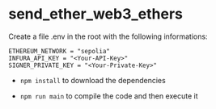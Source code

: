 # send_ether_web3_ethers
Create a file .env in the root with the following informations:

```
ETHEREUM_NETWORK = "sepolia"
INFURA_API_KEY = "<Your-API-Key>"
SIGNER_PRIVATE_KEY = "<Your-Private-Key>"
```

- `npm install` to download the dependencies

- `npm run main` to compile the code and then execute it